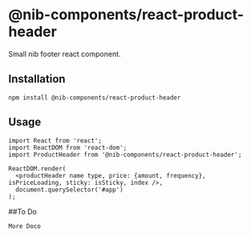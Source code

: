 # @nib-components/react-product-header

Small nib footer react component.

## Installation

    npm install @nib-components/react-product-header

## Usage

    import React from 'react';
    import ReactDOM from 'react-dom';
    import ProductHeader from '@nib-components/react-product-header';

    ReactDOM.render(
      <productHeader name type, price: {amount, frequency}, isPriceLoading, sticky: isSticky, index />,
      document.querySelector('#app')
    );

##To Do

    More Doco